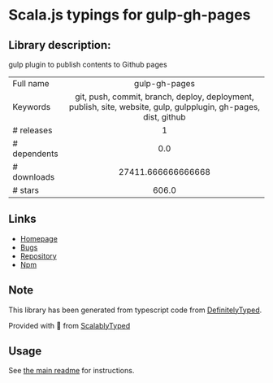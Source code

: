 
# Scala.js typings for gulp-gh-pages


## Library description:
gulp plugin to publish contents to Github pages

|                    |                 |
| ------------------ | :-------------: |
| Full name          | gulp-gh-pages |
| Keywords           | git, push, commit, branch, deploy, deployment, publish, site, website, gulp, gulpplugin, gh-pages, dist, github |
| # releases         | 1 |
| # dependents       | 0.0 |
| # downloads        | 27411.666666666668 |
| # stars            | 606.0 |

## Links
- [Homepage](https://github.com/shinnn/gulp-gh-pages#readme)
- [Bugs](https://github.com/shinnn/gulp-gh-pages/issues)
- [Repository](https://github.com/shinnn/gulp-gh-pages)
- [Npm](https://www.npmjs.com/package/gulp-gh-pages)
    


## Note
This library has been generated from typescript code from [DefinitelyTyped](https://definitelytyped.org).

Provided with :purple_heart: from [ScalablyTyped](https://github.com/oyvindberg/ScalablyTyped)

## Usage
See [the main readme](../../readme.md) for instructions.


